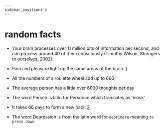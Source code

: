 ```yaml
---
sidebar_position: 6
---
```


# random facts

* Your brain processes over 11 million bits of information per second, and
can process around 40 of them consciously (Timothy Wilson, Strangers to ourselves, 2002).

* Pain and pleasure light up the same areas of the brain. [1](https://www.google.com/search?q=pain+and+pleasure+light+up+the+same+circuits+brain&rlz=1C5CHFA_enGB931GB931&ei=l0zLYuW4KIHDgQb2n474Dw&ved=0ahUKEwil4NTLqe_4AhWBYcAKHfaPA_8Q4dUDCA4&uact=5&oq=pain+and+pleasure+light+up+the+same+circuits+brain&gs_lcp=Cgdnd3Mtd2l6EAMyBQghEKABMgUIIRCgATIFCCEQoAE6BwgAEEcQsAM6CggAEOQCELADGAE6BwghEAoQoAFKBAhBGABKBAhGGAFQzRxYyiFg9yJoBHABeACAAYcBiAG_BJIBAzUuMZgBAKABAcgBDcABAdoBBggBEAEYCQ&sclient=gws-wiz)

* All the numbers of a roulette wheel add up to 666

* The average person has a little over 6000 thoughts per day

* The word Person is latin for Personae which translates as 'mask'

* It takes 66 days to form a new habit [2](https://www.ucl.ac.uk/news/2009/aug/how-long-does-it-take-form-habit)

* The word Depression is from the latin word for `deprimere` meaning `to press down`

